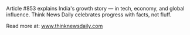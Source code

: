 Article #853 explains India's growth story — in tech, economy, and global influence. Think News Daily celebrates progress with facts, not fluff.

Read more at: www.thinknewsdaily.com